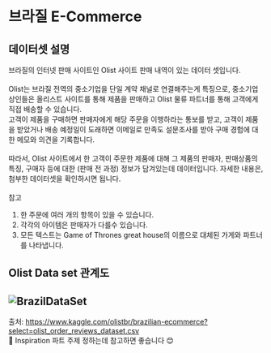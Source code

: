 # 브라질 E-Commerce

## 데이터셋 설명<br>
브라질의 인터넷 판매 사이트인 Olist 사이트 판매 내역이 있는 데이터 셋입니다. <br><br>
Olist는 브라질 전역의 중소기업을 단일 계약 채널로 연결해주는게 특징으로, 중소기업 상인들은 올리스트 사이트를 통해 제품을 판매하고 Olist 물류 파트너를 통해 고객에게 직접 배송할 수 있습니다. <br>고객이 제품을 구매하면 판매자에게 해당 주문을 이행하라는 통보를 받고, 고객이 제품을 받았거나 배송 예정일이 도래하면 이메일로 만족도 설문조사를 받아 구매 경험에 대한 메모와 의견을 기록합니다.<br>
<br>
따라서, Olist 사이트에서 한 고객이 주문한 제품에 대해 그 제품의 판매자, 판매상품의 특징, 구매자 등에 대한 (판매 전 과정) 정보가 담겨있는데 데이터입니다. 자세한 내용은, 첨부한 데이터셋을 확인하시면 됩니다.<br><br>
참고<br>
1. 한 주문에 여러 개의 항목이 있을 수 있습니다.
2. 각각의 아이템은 판매자가 다를수 있습니다.
3. 모든 텍스트는 Game of Thrones great house의 이름으로 대체된 가게와 파트너를 나타냅니다.

## Olist Data set 관계도
![BrazilDataSet](https://user-images.githubusercontent.com/87654048/149663554-aa33df67-8c53-4c3c-a902-e0d21d3b20b3.png)
---
출처: https://www.kaggle.com/olistbr/brazilian-ecommerce?select=olist_order_reviews_dataset.csv<br>
   Inspiration 파트 주제 정하는데 참고하면 좋습니다 😊
